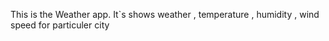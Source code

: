 This is the Weather app.
It`s shows weather , temperature , humidity , wind speed for particuler city
